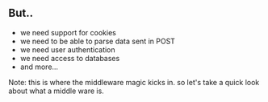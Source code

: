 ## But..

- we need support for cookies
- we need to be able to parse data sent in POST
- we need user authentication
- we need access to databases
- and more...

Note:
this is where the middleware magic kicks in. so let's take a quick look about what a middle ware is.